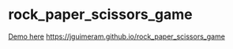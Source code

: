 # rock_paper_scissors_game

[Demo here](https://jguimeram.github.io/rock_paper_scissors_game/) https://jguimeram.github.io/rock_paper_scissors_game


